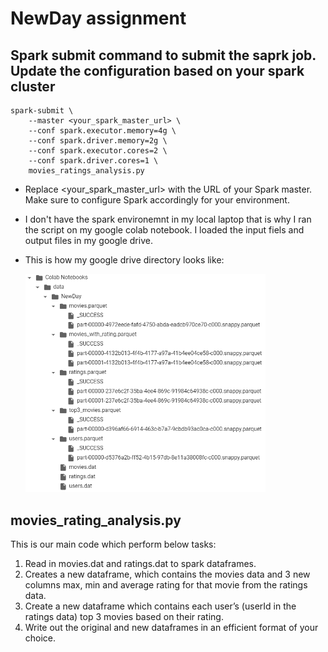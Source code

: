 # NewDay assignment

## Spark submit command to submit the saprk job. Update the configuration based on your spark cluster
    
    spark-submit \
        --master <your_spark_master_url> \
        --conf spark.executor.memory=4g \
        --conf spark.driver.memory=2g \
        --conf spark.executor.cores=2 \
        --conf spark.driver.cores=1 \
        movies_ratings_analysis.py
    

- Replace <your_spark_master_url> with the URL of your Spark master. Make sure to configure Spark accordingly for your environment. 

- I don't have the spark environemnt in my local laptop that is why I ran the script on my google colab notebook. I loaded the input fiels and output files in my google drive.

- This is how my google drive directory looks like:

    <img src="./images/google_drive.png" style="width:80%;"/> <!-- {"left" : 0.26, "top" : 1.45, "height" : 6.17, "width" : 9.74} -->


## movies_rating_analysis.py
This is our main code which perform below tasks:

1.  Read in movies.dat and ratings.dat to spark dataframes.
2. Creates a new dataframe, which contains the movies data and 3 new columns max, min and 
average rating for that movie from the ratings data.
3. Create a new dataframe which contains each user’s (userId in the ratings data) top 3 movies 
based on their rating.
4. Write out the original and new dataframes in an efficient format of your choice.
